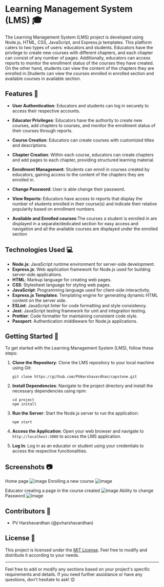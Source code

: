 # Learning Management System (LMS) 🎓

The Learning Management System (LMS) project is developed using Node.js, HTML, CSS, JavaScript, and Express.js templates. This platform caters to two types of users: educators and students. Educators have the privilege to create new courses with different chapters, and each chapter can consist of any number of pages. Additionally, educators can access reports to monitor the enrollment status of the courses they have created. On the other hand, students can view the content of the chapters they are enrolled in.Students can view the courses enrolled in enrolled section and available courses in available section.

## Features 🔧

- **User Authentication**: Educators and students can log in securely to access their respective accounts.

- **Educator Privileges**: Educators have the authority to create new courses, add chapters to courses, and monitor the enrollment status of their courses through reports.

- **Course Creation**: Educators can create courses with customized titles and descriptions.

- **Chapter Creation**: Within each course, educators can create chapters and add pages to each chapter, providing structured learning material.

- **Enrollment Management**: Students can enroll in courses created by educators, gaining access to the content of the chapters they are enrolled in.
  
- **Change Password:**  User is able change their password.
  
- **View Reports:**  Educators have access to reports that display the number of students enrolled in their course(s) and indicate their relative popularity based on enrollment numbers.
  
- **Available and Enrolled courses**:The courses a student is enrolled in are displayed in a separate/dedicated section for easy access and navigation and all the available courses are displayed under the enrolled section

## Technologies Used 💻

- **Node.js**: JavaScript runtime environment for server-side development.
- **Express.js**: Web application framework for Node.js used for building server-side applications.
- **HTML**: Markup language for creating web pages.
- **CSS**: Stylesheet language for styling web pages.
- **JavaScript**: Programming language used for client-side interactivity.
- **Express.js Templates**: Templating engine for generating dynamic HTML content on the server side.
- **ESLint**: JavaScript linter for code formatting and style consistency.
- **Jest**: JavaScript testing framework for unit and integration testing.
- **Prettier**: Code formatter for maintaining consistent code style.
- **Passport**: Authentication middleware for Node.js applications.

## Getting Started 🚀

To get started with the Learning Management System (LMS), follow these steps:

1. **Clone the Repository**: Clone the LMS repository to your local machine using Git:
    ```
    git clone https://github.com/PVHarshavardhan/capstone.git
    ```

2. **Install Dependencies**: Navigate to the project directory and install the necessary dependencies using npm:
    ```
    cd project
    npm install
    ```

3. **Run the Server**: Start the Node.js server to run the application:
    ```
    npm start
    ```

4. **Access the Application**: Open your web browser and navigate to `http://localhost:3000` to access the LMS application.

5. **Log In**: Log in as an educator or student using your credentials to access the respective functionalities.

## Screenshots 📷
Home page
![image](https://github.com/PVHarshavardhan/ConnectSphere/assets/131582089/b688398f-6372-4860-a285-a93ab78859a8)
Enrolling a new course
![image](https://github.com/PVHarshavardhan/ConnectSphere/assets/131582089/47857afa-2c58-4a2c-92b2-e769c98ab194)

Educator creating a page in the course created
![image](https://github.com/PVHarshavardhan/ConnectSphere/assets/131582089/b396e1ea-97ad-4dec-b1fb-9da55737abc7)
Ability to change Password
![image](https://github.com/PVHarshavardhan/ConnectSphere/assets/131582089/33480ef8-cf33-401e-84b8-b8b0b3e971f3)







## Contributors 👥
- PV Harshavardhan (@pvharshavardhan)


## License 📜

This project is licensed under the [MIT License](LICENSE). Feel free to modify and distribute it according to your needs.

---
Feel free to add or modify any sections based on your project's specific requirements and details. If you need further assistance or have any questions, don't hesitate to ask! 😊
